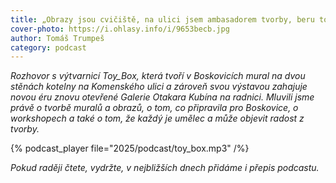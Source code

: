 ```yaml
---
title: „Obrazy jsou cvičiště, na ulici jsem ambasadorem tvorby, beru to s úctou a snažím se, aby to obstálo,“ říká Toy_Box
cover-photo: https://i.ohlasy.info/i/9653becb.jpg
author: Tomáš Trumpeš
category: podcast
---
```


*Rozhovor s výtvarnicí Toy_Box, která tvoří v Boskovicích mural na dvou stěnách kotelny na Komenského ulici a zároveň svou výstavou zahajuje novou éru znovu otevřené Galerie Otakara Kubína na radnici. Mluvili jsme právě o tvorbě muralů a obrazů, o tom, co připravila pro Boskovice, o workshopech a také o tom, že každý je umělec a může objevit radost z tvorby.*

{% podcast_player file="2025/podcast/toy_box.mp3" /%}

*Pokud raději čtete, vydržte, v nejbližších dnech přidáme i přepis podcastu.*
